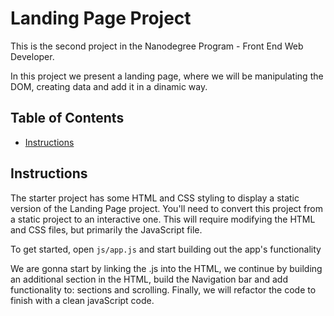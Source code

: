 # Landing Page Project

This is the second project in the Nanodegree Program - Front End Web Developer.

In this project we present a landing page, where we will be manipulating the DOM, creating data and add it in a dinamic way.

## Table of Contents

* [Instructions](#instructions)

## Instructions

The starter project has some HTML and CSS styling to display a static version of the Landing Page project. You'll need to convert this project from a static project to an interactive one. This will require modifying the HTML and CSS files, but primarily the JavaScript file.

To get started, open `js/app.js` and start building out the app's functionality

We are gonna start by linking the .js into the HTML, we continue by building an additional section in the HTML, build the Navigation bar and add functionality to: sections and scrolling.
Finally, we will refactor the code to finish with a clean javaScript code.
